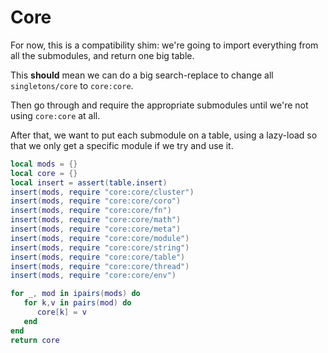 # Core


For now, this is a compatibility shim: we're going to import everything from
all the submodules, and return one big table\.

This **should** mean we can do a big search\-replace to change all
`singletons/core` to `core:core`\.

Then go through and require the appropriate submodules until we're not
using `core:core` at all\.

After that, we want to put each submodule on a table, using a lazy\-load so
that we only get a specific module if we try and use it\.

```lua
local mods = {}
local core = {}
local insert = assert(table.insert)
insert(mods, require "core:core/cluster")
insert(mods, require "core:core/coro")
insert(mods, require "core:core/fn")
insert(mods, require "core:core/math")
insert(mods, require "core:core/meta")
insert(mods, require "core:core/module")
insert(mods, require "core:core/string")
insert(mods, require "core:core/table")
insert(mods, require "core:core/thread")
insert(mods, require "core:core/env")

for _, mod in ipairs(mods) do
   for k,v in pairs(mod) do
      core[k] = v
   end
end
return core
```
